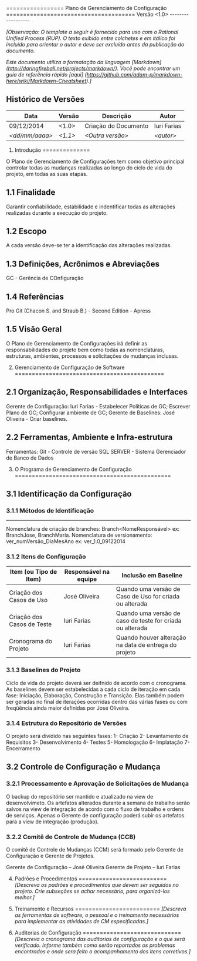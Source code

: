 <Nome do Projeto>
=================
Plano de Gerenciamento de Configuração
======================================
Versão &lt;1.0&gt;
------------------

_[Observação: O template a seguir é fornecido para uso com o Rational Unified Process (RUP).  O texto exibido entre colchetes e em itálico foi incluído para orientar o autor e deve ser excluído antes da publicação do documento._

_Este documento utiliza a formatação da linguagem [Markdown] (http://daringfireball.net/projects/markdown/). Você pode encontrar um guia de referência rápido [aqui] (https://github.com/adam-p/markdown-here/wiki/Markdown-Cheatsheet).]_

Histórico de Versões
--------------------

|Data                |Versão       |Descrição               |Autor          |
|--------------------|-------------|------------------------|---------------|
|09/12/2014          |<1.0>        |Criação do Documento    |Iuri Farias    |
|_&lt;dd/mm/aaaa&gt;_|_&lt;1.1&gt;_|_&lt;Outra versão&gt;_  |_&lt;autor&gt;_|



1. Introdução
==============

O Plano de Gerenciamento de Configurações tem como objetivo principal controlar todas as mudanças realizadas ao longo do ciclo de vida do projeto, em todas as suas etapas.

1.1 Finalidade
---------------
Garantir confiabilidade, estabilidade e indentificar todas as alterações realizadas durante a execução do projeto.

1.2 Escopo
----------
A cada versão deve-se ter a identificação das alterações realizadas.

1.3 Definições, Acrônimos e Abreviações
---------------------------------------
GC - Gerência de COnfiguração

1.4 Referências
---------------
Pro Git (Chacon S. and Straub B.) - Second Edition - Apress

1.5 Visão Geral
---------------
O Plano de Gerenciamento de Configurações irá definir as responsabilidades do projeto bem como todas as nomenclaturas, estruturas, ambientes, processos e solicitações de mudanças inclusas.



2. Gerenciamento de Configuração de Software
============================================

2.1 Organização, Responsabilidades e Interfaces
------------------------------------------------
Gerente de Configuração: Iuri Farias - Estabelecer Políticas de GC; Escrever Plano de GC; Configurar ambiente de GC;
Gerente de Baselines: José Oliveira - Criar baselines.

2.2 Ferramentas, Ambiente e Infra-estrutura
-------------------------------------------
Ferramentas: 
Git - Controle de versão
SQL SERVER - Sistema Gerenciador de Banco de Dados
 

3. O Programa de Gerenciamento de Configuração
==============================================

3.1 Identificação da Configuração
---------------------------------
### 3.1.1 Métodos de Identificação
----------------------------------
Nomenclatura de criação de branches: Branch<NomeResponsável> ex: BranchJose, BranchMaria.
Nomenclatura de versionamento: ver_numVersão_DiaMesAno ex: ver_1.0_09122014

### 3.1.2 Itens de Configuração


| Item (ou Tipo de Item)                 | Responsável na equipe	     | Inclusão em Baseline |
|----------------------------------------|----------------------------|----------------------|
|Criação dos Casos de Uso                |José Oliveira               |Quando uma versão de Caso de Uso for criada ou alterada|
| Criação dos Casos de Teste             |Iuri Farias                 |Quando uma versão de caso de teste for criada ou alterada|
|Cronograma do Projeto                   |Iuri Farias                 |Quando houver alteração na data de entrega do projeto| 


### 3.1.3 Baselines do Projeto

Ciclo de vida do projeto deverá ser deifnido de acordo com o cronograma.
As baselines devem ser estabelecidas a cada ciclo de iteração em cada fase: Iniciação, Elaboração, Construção e Transição. Elas também podem ser geradas no final de iterações ocorridas dentro das várias fases ou com freqüência ainda maior definidas por José Oliveira.

### 3.1.4 Estrutura do Repositório de Versões
O projeto será dividido nas seguintes fases:
1- Criação
2- Levantamento de Requisitos
3- Desenvolvimento
4- Testes
5- Homologação
6- Implatação
7- Encerramento

3.2 Controle de Configuração e Mudança
--------------------------------------

### 3.2.1 Processamento e Aprovação de Solicitações de Mudança

O backup do repositório ser mantido e atualizado na view de desenvolvimeto. Os artefatos alterados durante a semana de trabalho serão salvos na view de integração de acordo com o fluxo de trabalho e ordens de serviços. Apenas o Gerente de configuração poderá subir os artefatos para a view de integração (produção).

### 3.2.2 Comitê de Controle de Mudança (CCB)

O comitê de Controle de Mudanças (CCM) será formado pelo Gerente de Configuração e  Gerente de Projetos.

Gerente de Configuração  –  José Oliveira
Gerente de Projeto – Iuri Farias


4. Padrões e Procedimentos
==========================
_[Descreva os padrões e procedimentos que devem ser seguidos no projeto. Crie subseções se achar necessário, para organizá-los melhor.]_



5. Treinamento e Recursos
=========================
_[Descreva as ferramentas de software, o pessoal e o treinamento necessários para implementar as atividades de CM especificadas.]_



6. Auditorias de Configuração
=============================
_[Descreva o cronograma das auditorias de configuração e o que será verificado. Informe também como serão reportados os problemas encontrados e onde sera feito o acompanhamento dos itens corretivos.]_
